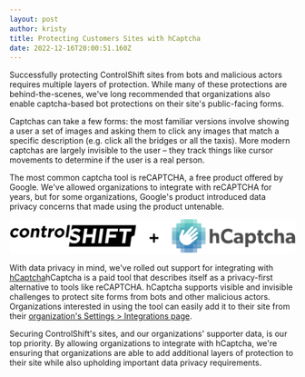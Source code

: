 ```yaml
---
layout: post
author: kristy
title: Protecting Customers Sites with hCaptcha
date: 2022-12-16T20:00:51.160Z
---
```

Successfully protecting ControlShift sites from bots and malicious actors requires multiple layers of protection. While many of these protections are behind-the-scenes, we've long recommended that organizations also enable captcha-based bot protections on their site's public-facing forms. 

C﻿aptchas can take a few forms: the most familiar versions involve showing a user a set of images and asking them to click any images that match a specific description (e.g. click all the bridges or all the taxis). More modern captchas are largely invisible to the user – they track things like cursor movements to determine if the user is a real person.

T﻿he most common captcha tool is reCAPTCHA, a free product offered by Google. We've allowed organizations to integrate with reCAPTCHA for years, but for some organizations, Google's product introduced data privacy concerns that made using the product untenable. 

![](img/uploads/5092d394-9cb1-bae4-3610-f23b82ea29d6.png)

With data privacy in mind, we've rolled out support for integrating with [hCaptcha](https://www.hcaptcha.com/)h﻿Captcha is a paid tool that describes itself as a privacy-first alternative to tools like reCAPTCHA. hCaptcha supports visible and invisible challenges to protect site forms from bots and other malicious actors. Organizations interested in using the tool can easily add it to their site from their [organization's Settings > Integrations page](https://support.controlshiftlabs.com/hc/en-us/articles/5777373938959).

S﻿ecuring ControlShift's sites, and our organizations' supporter data, is our top priority. By allowing organizations to integrate with hCaptcha, we're ensuring that organizations are able to add additional layers of protection to their site while also upholding important data privacy requirements.